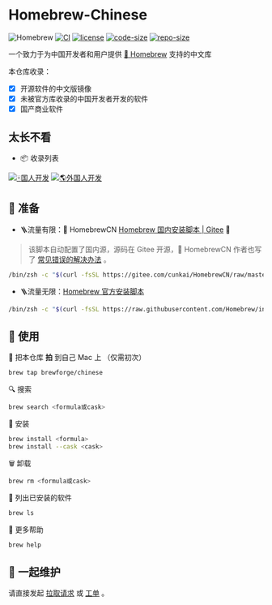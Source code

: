 # Homebrew-Chinese

![Homebrew](https://img.shields.io/badge/-Homebrew-FBB040?labelColor=555555&logoColor=FFFFFF&logo=homebrew) [![CI](https://github.com/Brewforge/homebrew-chinese/actions/workflows/main.yml/badge.svg)](https://github.com/Brewforge/homebrew-chinese/actions/workflows/main.yml) [![license](https://img.shields.io/github/license/Brewforge/homebrew-chinese.svg)](https://img.shields.io/github/languages/license/homebrew-chinese.svg) [![code-size](https://img.shields.io/github/languages/code-size/Brewforge/homebrew-chinese.svg)](https://img.shields.io/github/languages/code-size/Brewforge/homebrew-chinese.svg) [![repo-size](https://img.shields.io/github/repo-size/Brewforge/homebrew-chinese.svg)](https://img.shields.io/github/repo-size/Brewforge/homebrew-chinese.svg)

一个致力于为中国开发者和用户提供 [🍺 Homebrew](https://github.com/Homebrew/brew) 支持的中文库

本仓库收录：

- [x] 开源软件的中文版镜像
- [x] 未被官方库收录的中国开发者开发的软件
- [x] 国产商业软件

## 太长不看

- 📦 收录列表

[![🀄️国人开发](https://img.shields.io/badge/%F0%9F%80%84%EF%B8%8F_%E5%9B%BD%E4%BA%BA%E5%BC%80%E5%8F%91-red?logo=homebrew&labelColor=555555)](./%E5%9B%BD%E4%BA%BA%E5%BC%80%E5%8F%91.md) [![🌎外国人开发](https://img.shields.io/badge/%F0%9F%8C%8E_%E5%A4%96%E5%9B%BD%E4%BA%BA%E5%BC%80%E5%8F%91-blue?logo=homebrew&labelColor=555555)](https://github.com/Brewforge/homebrew-chinese/blob/main/Extra.md)

## 🏃 准备

- 🪜流量有限：🍺 HomebrewCN [Homebrew 国内安装脚本 | Gitee](https://gitee.com/cunkai/HomebrewCN) 🚴

> 该脚本自动配置了国内源，源码在 Gitee 开源，🍺 HomebrewCN 作者也写了 [常见错误的解决办法](https://gitee.com/cunkai/HomebrewCN/blob/master/error.md) 。

```sh
/bin/zsh -c "$(curl -fsSL https://gitee.com/cunkai/HomebrewCN/raw/master/Homebrew.sh)"
```

- 🪜流量无限：[Homebrew 官方安装脚本](https://brew.sh/zh-cn/)

```sh
/bin/zsh -c "$(curl -fsSL https://raw.githubusercontent.com/Homebrew/install/master/install.sh)"
```

## 🍺 使用

🚰 把本仓库 **拍** 到自己 Mac 上 （仅需初次）

```bash
brew tap brewforge/chinese
```

🔍 搜索

```sh
brew search <formula或cask>
```

🛒 安装

```sh
brew install <formula>
brew install --cask <cask>
```

🗑️ 卸载

```sh
brew rm <formula或cask>
```

🧾 列出已安装的软件

```sh
brew ls
```

🙏 更多帮助

```sh
brew help
```

## 🧰 一起维护

请直接发起 [拉取请求](https://github.com/Brewforge/homebrew-chinese/compare) 或 [工单](https://github.com/Brewforge/homebrew-chinese/issues/new/choose) 。

<!-- ## ❤️ 赞助者 -->
